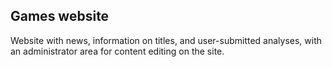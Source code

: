 ## Games website

Website with news, information on titles, and user-submitted analyses, with an administrator area for content editing on the site.
